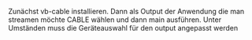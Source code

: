 Zunächst vb-cable installieren. Dann als Output der Anwendung die man streamen möchte CABLE wählen und dann main ausführen. Unter Umständen muss die Geräteauswahl für den output angepasst werden
